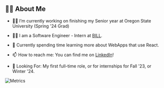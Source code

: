 ## 🙋‍♂️ About Me

- 👨‍🎓 I’m currently working on finishing my Senior year at Oregon State University (Spring '24 Grad)

- 👨‍💻 I am a Software Engineer - Intern at [BILL](https://www.bill.com/).

- 🌱 Currently spending time learning more about WebApps that use React.

- 📫 How to reach me: You can find me on [LinkedIn](https://www.linkedin.com/in/benjaminrifleman/)!

- 👀 Looking For: My first full-time role, or for internships for Fall '23, or Winter '24.

![Metrics](https://metrics.lecoq.io/rifleben?template=classic&isocalendar=1&base=header%2C%20activity%2C%20community%2C%20repositories%2C%20metadata&base.indepth=false&base.hireable=false&base.skip=false&isocalendar=false&isocalendar.duration=full-year&config.timezone=America%2FLos_Angeles)
